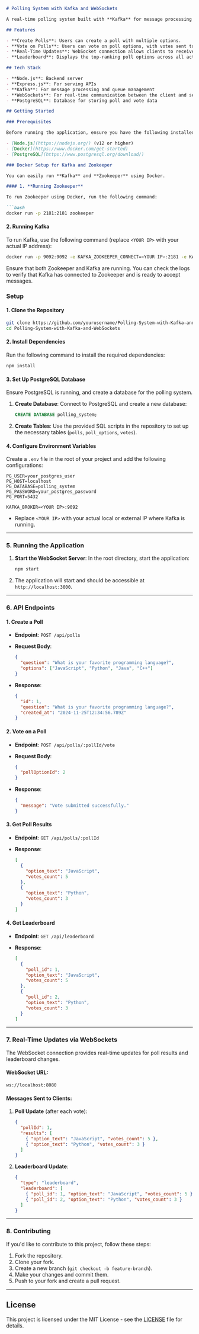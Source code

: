 ```markdown
# Polling System with Kafka and WebSockets

A real-time polling system built with **Kafka** for message processing and **WebSockets** for real-time updates. This project allows users to create polls, vote on options, and view the results in real-time through a WebSocket connection. Additionally, the leaderboard feature ranks the top poll options across all active polls.

## Features

- **Create Polls**: Users can create a poll with multiple options.
- **Vote on Polls**: Users can vote on poll options, with votes sent to Kafka for processing.
- **Real-Time Updates**: WebSocket connection allows clients to receive real-time poll updates and leaderboard changes.
- **Leaderboard**: Displays the top-ranking poll options across all active polls.

## Tech Stack

- **Node.js**: Backend server
- **Express.js**: For serving APIs
- **Kafka**: For message processing and queue management
- **WebSockets**: For real-time communication between the client and server
- **PostgreSQL**: Database for storing poll and vote data

## Getting Started

### Prerequisites

Before running the application, ensure you have the following installed:

- [Node.js](https://nodejs.org/) (v12 or higher)
- [Docker](https://www.docker.com/get-started)
- [PostgreSQL](https://www.postgresql.org/download/)

### Docker Setup for Kafka and Zookeeper

You can easily run **Kafka** and **Zookeeper** using Docker.

#### 1. **Running Zookeeper**

To run Zookeeper using Docker, run the following command:

```bash
docker run -p 2181:2181 zookeeper
```

#### 2. **Running Kafka**

To run Kafka, use the following command (replace `<YOUR IP>` with your actual IP address):

```bash
docker run -p 9092:9092 -e KAFKA_ZOOKEEPER_CONNECT=<YOUR IP>:2181 -e KAFKA_ADVERTISED_LISTENERS=PLAINTEXT://<YOUR IP>:9092 -e KAFKA_OFFSETS_TOPIC_REPLICATION_FACTOR=1 confluentinc/cp-kafka
```

Ensure that both Zookeeper and Kafka are running. You can check the logs to verify that Kafka has connected to Zookeeper and is ready to accept messages.

### Setup

#### 1. Clone the Repository

```bash
git clone https://github.com/yourusername/Polling-System-with-Kafka-and-WebSockets.git
cd Polling-System-with-Kafka-and-WebSockets
```

#### 2. Install Dependencies

Run the following command to install the required dependencies:

```bash
npm install
```

#### 3. Set Up PostgreSQL Database

Ensure PostgreSQL is running, and create a database for the polling system.

1. **Create Database**:
   Connect to PostgreSQL and create a new database:

   ```sql
   CREATE DATABASE polling_system;
   ```

2. **Create Tables**:
   Use the provided SQL scripts in the repository to set up the necessary tables (`polls`, `poll_options`, `votes`).

#### 4. Configure Environment Variables

Create a `.env` file in the root of your project and add the following configurations:

```env
PG_USER=your_postgres_user
PG_HOST=localhost
PG_DATABASE=polling_system
PG_PASSWORD=your_postgres_password
PG_PORT=5432

KAFKA_BROKER=<YOUR IP>:9092
```

- Replace `<YOUR IP>` with your actual local or external IP where Kafka is running.

---

### 5. Running the Application

1. **Start the WebSocket Server**:
   In the root directory, start the application:

   ```bash
   npm start
   ```

2. The application will start and should be accessible at `http://localhost:3000`.

---

### 6. API Endpoints

#### **1. Create a Poll**
- **Endpoint**: `POST /api/polls`
- **Request Body**:

  ```json
  {
    "question": "What is your favorite programming language?",
    "options": ["JavaScript", "Python", "Java", "C++"]
  }
  ```

- **Response**:

  ```json
  {
    "id": 1,
    "question": "What is your favorite programming language?",
    "created_at": "2024-11-25T12:34:56.789Z"
  }
  ```

#### **2. Vote on a Poll**
- **Endpoint**: `POST /api/polls/:pollId/vote`
- **Request Body**:

  ```json
  {
    "pollOptionId": 2
  }
  ```

- **Response**:

  ```json
  {
    "message": "Vote submitted successfully."
  }
  ```

#### **3. Get Poll Results**
- **Endpoint**: `GET /api/polls/:pollId`
- **Response**:

  ```json
  [
    {
      "option_text": "JavaScript",
      "votes_count": 5
    },
    {
      "option_text": "Python",
      "votes_count": 3
    }
  ]
  ```

#### **4. Get Leaderboard**
- **Endpoint**: `GET /api/leaderboard`
- **Response**:

  ```json
  [
    {
      "poll_id": 1,
      "option_text": "JavaScript",
      "votes_count": 5
    },
    {
      "poll_id": 2,
      "option_text": "Python",
      "votes_count": 3
    }
  ]
  ```

---

### 7. Real-Time Updates via WebSockets

The WebSocket connection provides real-time updates for poll results and leaderboard changes.

#### **WebSocket URL**:
`ws://localhost:8080`

#### **Messages Sent to Clients**:

1. **Poll Update** (after each vote):

   ```json
   {
     "pollId": 1,
     "results": [
       { "option_text": "JavaScript", "votes_count": 5 },
       { "option_text": "Python", "votes_count": 3 }
     ]
   }
   ```

2. **Leaderboard Update**:

   ```json
   {
     "type": "leaderboard",
     "leaderboard": [
       { "poll_id": 1, "option_text": "JavaScript", "votes_count": 5 },
       { "poll_id": 2, "option_text": "Python", "votes_count": 3 }
     ]
   }
   ```

---

### 8. Contributing

If you'd like to contribute to this project, follow these steps:

1. Fork the repository.
2. Clone your fork.
3. Create a new branch (`git checkout -b feature-branch`).
4. Make your changes and commit them.
5. Push to your fork and create a pull request.

---

## License

This project is licensed under the MIT License - see the [LICENSE](LICENSE) file for details.


